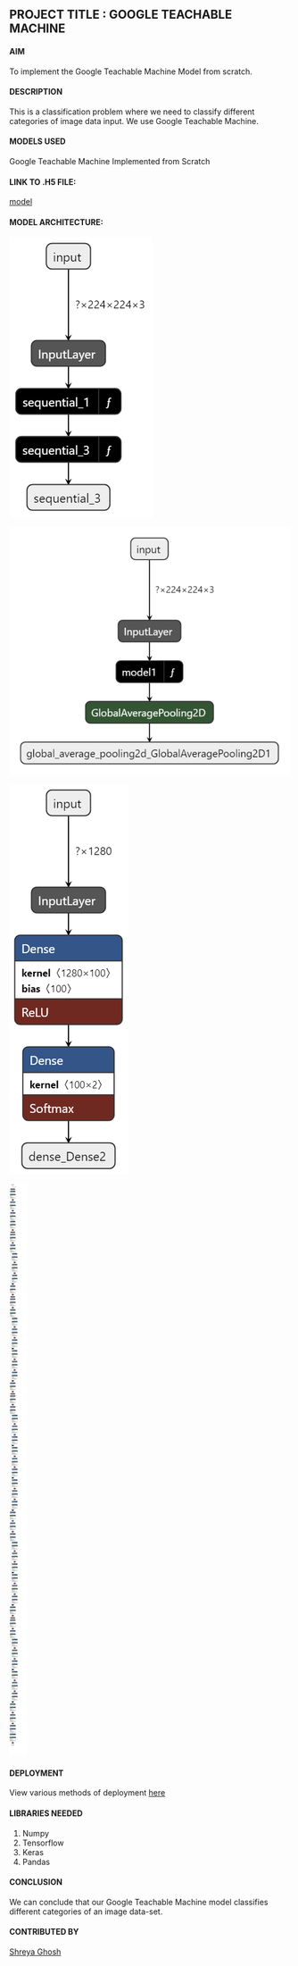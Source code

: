 ## PROJECT TITLE : GOOGLE TEACHABLE MACHINE

#### AIM

To implement the Google Teachable Machine Model from scratch.

#### DESCRIPTION

This is a classification problem where we need to classify different categories of image data input. We use Google Teachable Machine.

#### MODELS USED

Google Teachable Machine Implemented from Scratch

#### LINK TO .H5 FILE:

[model](./Model/keras_model.h5)

#### MODEL ARCHITECTURE:

![keras_model](./images/keras_model.png)

![keras_model_sequential1](./images/keras_model_sequential1.png)

![keras_model_sequenial3](./images/keras_model_sequenial3.png)

![keras_model_sequential1_model](./images/keras_model_sequential1_model.svg)

#### DEPLOYMENT

View various methods of deployment [here](./Deployment)

#### LIBRARIES NEEDED

1. Numpy
2. Tensorflow
3. Keras
4. Pandas

#### CONCLUSION

We can conclude that our Google Teachable Machine model classifies different categories of an image data-set.

#### CONTRIBUTED BY

[Shreya Ghosh](https://github.com/shreya024)

